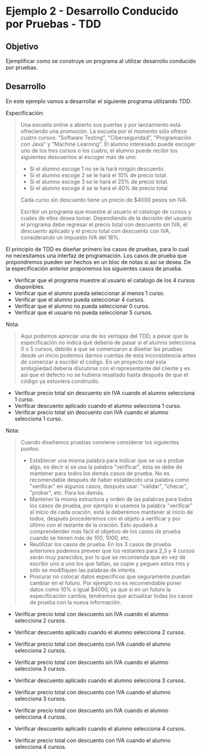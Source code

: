 # Ejemplo 2 - Desarrollo Conducido por Pruebas - TDD

## Objetivo

Ejemplificar como se construye un programa al utilizar desarrollo conducido por pruebas.

## Desarrollo

En este ejemplo vamos a desarrollar el siguiente programa utilizando TDD.

Especificación:
> Una escuela online a abierto sus puertas y por lanzamiento está ofreciendo una promoción. La escuela por el momento sólo ofrece cuatro cursos: "Software Testing", "Ciberseguridad", "Programación con Java" y "Machine Learning".
> El alumno interesado puede escoger uno de los tres cursos o los cuatro, el alumno puede recibir los siguientes descuentos al escoger más de uno:
> - Si el alumno escoge 1 no se la hará ningún descuento.
> - Si el alumno escoge 2 se le hará el 10% de precio total.
> - Si el alumno escoge 3 se le hará el 25% de precio total.
> - Si el alumno escoge 4 se le hará el 40% de precio total.
> 
> Cada curso sin descuento tiene un precio de $4000 pesos sin IVA.
> 
> Escribir un programa que muestre al usuario el catalogo de cursos y cuales de ellos desea tomar. Dependiendo de la decisión del usuario el programa debe regresar el precio total con descuento sin IVA, el descuento aplicado y el precio total con descuento con IVA, considerando un impuesto IVA del 16%.

El principio de TDD es diseñar primero los casos de pruebas, para lo cual no necesitamos una interfaz de programación. Los casos de prueba que propondremos pueden ser hechos en un bloc de notas si así se desea. De la especificación anterior proponemos los siguientes casos de prueba.

- Verificar que el programa muestre al usuario el catalogo de los 4 cursos disponibles.
- Verificar que el alumno pueda seleccionar al menos 1 curso.
- Verificar que el alumno pueda seleccionar 4 cursos.
- Verificar que el alumno no pueda seleccionar 0 curos. 
- Verificar que el usuario no pueda seleccionar 5 cursos.

Nota:
> Aqui podemos apreciar una de las ventajas del TDD, a pesar que la especificación no indica qué debería de pasar si el alumno selecciona 0 o 5 cursos, debido a que se comenzaron a diseñar las pruebas desde un inicio podemos darnos cuentas de esta inconsistencia antes de comenzar a escribir el código. En un proyecto real esta ambigüedad debería discutirse con el representante del cliente y es así que el defecto no se hubiera resaltado hasta después de que el código ya estuviera construido.

- Verificar precio total sin descuento sin IVA cuando el alumno selecciona 1 curso.
- Verificar descuento aplicado cuando el alumno selecciona 1 curso.
- Verificar precio total sin descuento con IVA cuando el alumno selecciona 1 curso.

Nota:
> Cuando diseñamos pruebas conviene considerar los siguientes puntos:
> - Establecer una misma palabra para indicar que se va a probar algo, es decir si se usa la palabra "verificar", ésta se debe de mantener para todos los demás casos de prueba. No es recomendable después de haber establecido una palabra como "verificar" en algunos casos, después usar: "validar", "checar", "probar", etc. Para los demás.
> - Mantener la misma estructura y orden de las palabras para todos los casos de prueba, por ejemplo si usamos la palabra "verificar" al inicio de cada oración, está la deberemos mantener al inicio de todos, después procederemos con el objeto a verificar y por último con el restante de la oración. Esto ayudará a comprendender más fácil el objetivo de los casos de prueba cuando se tienen más de 100, 1000, etc.
> - Reutilizar los casos de prueba. En los 3 casos de prueba anteriores podemos preveer que los restantes para 2,3 y 4 cursos serán muy parecidos, por lo que se recomienda que en vez de escribir uno a uno los que faltan, se copie y peguen estos tres y sólo se modifiquen las palabras de interés.
> - Procurar no colocar datos especificos que seguramente puedan cambiar en el futuro. Por ejemplo no es recomendable poner datos como 10% o igual $4000, ya que si en un futuro la especificación cambia, tendremos que actualizar todas los casos de prueba con la nueva información.

- Verificar precio total con descuento sin IVA cuando el alumno selecciona 2 cursos.
- Verificar descuento aplicado cuando el alumno selecciona 2 cursos.
- Verificar precio total con descuento con IVA cuando el alumno selecciona 2 cursos.
 
- Verificar precio total con descuento sin IVA cuando el alumno selecciona 3 cursos.
- Verificar descuento aplicado cuando el alumno selecciona 3 cursos.
- Verificar precio total con descuento con IVA cuando el alumno selecciona 3 cursos.

- Verificar precio total con descuento sin IVA cuando el alumno selecciona 4 cursos.
- Verificar descuento aplicado cuando el alumno selecciona 4 cursos.
- Verificar precio total con descuento con IVA cuando el alumno selecciona 4 cursos.

